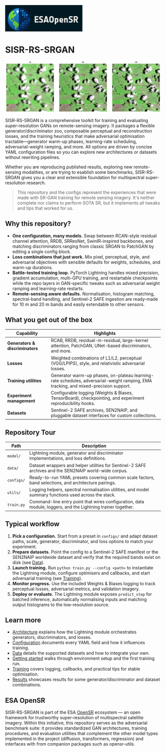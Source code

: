 <img src="https://github.com/ESAOpenSR/opensr-model/blob/main/resources/opensr_logo.png?raw=true" width="250"/>

# SISR-RS-SRGAN

![Super-resolved Sentinel-2 example](assets/6band_banner.png)

SISR-RS-SRGAN is a comprehensive toolkit for training and evaluating super-resolution GANs on remote-sensing imagery. It
packages a flexible generator/discriminator zoo, composable perceptual and reconstruction losses, and the training heuristics
that make adversarial optimisation tractable—generator warm-up phases, learning-rate scheduling, adversarial-weight ramping, and
more. All options are driven by concise YAML configuration files so you can explore new architectures or datasets without
rewriting pipelines.  
  
Whether you are reproducing published results, exploring new remote-sensing modalities, or are trying to esablish some benchmarks, SISR-RS-SRGAN gives you a clear and extensible foundation for multispectral super-resolution research.

> This repository and the configs represent the experiences that were made with SR-GAN training for remote sensing imagery. It's neither complete nor claims to perform SOTA SR, but it implements all tweaks and tips that worked for us.

## Why this repository?

* **One configuration, many models.** Swap between RCAN-style residual channel attention, RRDB, SRResNet, SwinIR-inspired
  backbones, and matching discriminators ranging from classic SRGAN to PatchGAN by editing a single config block.
* **Loss combinations that just work.** Mix pixel, perceptual, style, and adversarial objectives with sensible defaults for
  weights, schedules, and warm-up durations.
* **Battle-tested training loop.** PyTorch Lightning handles mixed precision, gradient accumulation, multi-GPU training, and
  restartable checkpoints while the repo layers in GAN-specific tweaks such as adversarial weight ramping and learning-rate
  restarts.
* **Remote-sensing aware defaults.** Normalisation, histogram matching, spectral-band handling, and Sentinel-2 SAFE ingestion are
  ready-made for 10 m and 20 m bands and easily extendable to other sensors.

## What you get out of the box

| Capability | Highlights |
| --- | --- |
| **Generators & discriminators** | RCAB, RRDB, residual-in-residual, large-kernel attention, PatchGAN, UNet-based discriminators, and more. |
| **Losses** | Weighted combinations of L1/L2, perceptual (VGG/LPIPS), style, and relativistic adversarial losses. |
| **Training utilities** | Generator warm-up phases, on-plateau learning-rate schedules, adversarial-weight ramping, EMA tracking, and mixed-precision support. |
| **Experiment management** | Configurable logging (Weights & Biases, TensorBoard), checkpointing, and experiment reproducibility hooks. |
| **Datasets** | Sentinel-2 SAFE archives, SEN2NAIP, and pluggable dataset interfaces for custom collections. |

## Repository Tour

| Path | Description |
| --- | --- |
| `model/` | Lightning module, generator and discriminator implementations, and loss definitions. |
| `data/` | Dataset wrappers and helper utilities for Sentinel-2 SAFE archives and the SEN2NAIP world-wide corpus. |
| `configs/` | Ready-to-run YAML presets covering common scale factors, band selections, and architecture pairings. |
| `utils/` | Logging helpers, spectral normalisation utilities, and model summary functions used across the stack. |
| `train.py` | Command-line entry point that wires configuration, data module, loggers, and the Lightning trainer together. |

## Typical workflow

1. **Pick a configuration.** Start from a preset in `configs/` and adapt dataset paths, scale, generator, discriminator, and loss
   options to match your experiment.
2. **Prepare datasets.** Point the config to a Sentinel-2 SAFE manifest or the SEN2NAIP worldwide dataset and verify that the
   required bands exist on disk (see [Data](data.md)).
3. **Launch training.** Run `python train.py --config <path>` to instantiate the Lightning module, configure optimisers and
   callbacks, and start adversarial training (see [Training](training.md)).
4. **Monitor progress.** Use the included Weights & Biases logging to track perceptual losses, adversarial
   metrics, and validation imagery.
5. **Deploy or evaluate.** The Lightning module exposes `predict_step` for batched inference, automatically normalising inputs and
   matching output histograms to the low-resolution source.

## Learn more

* [Architecture](architecture.md) explains how the Lightning module orchestrates generators, discriminators, and losses.
* [Configuration](configuration.md) documents every YAML field and how it influences training.
* [Data](data.md) details the supported datasets and how to integrate your own.
* [Getting started](getting-started.md) walks through environment setup and the first training run.
* [Training](training.md) covers logging, callbacks, and practical tips for stable optimisation.
* [Results](results.md) showcases results for some generator/discriminator and dataset combinations.

## ESA OpenSR
SISR-RS-SRGAN is part of the ESA [OpenSR](https://www.opensr.eu) ecosystem — an open framework for trustworthy super-resolution of multispectral satellite imagery.
Within this initiative, this repository serves as the adversarial benchmark suite: it provides standardized GAN architectures, training procedures, and evaluation utilities that complement the other model types implemented in the project (diffusion, transformers, regression) and interfaces with from companion packages such as opensr-utils.